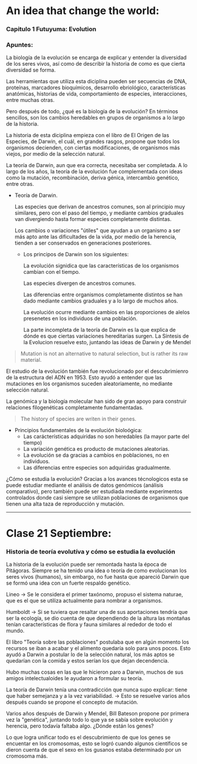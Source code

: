 # An idea that change the world:

### Capitulo 1 Futuyuma: Evolution

### Apuntes:

La biología de la evolución se encarga de explicar y entender la diversidad de los seres vivos, así como de describir la historia de como es que cierta diversidad se forma. 

Las herramientas que utiliza esta diciplina pueden ser secuencias de DNA, proteínas, marcadores bioquímicos, desarrollo ebriológico, características anatómicas, historias de vida, comportamiento de especies, interacciones, entre muchas otras.

Pero después de todo, ¿qué es la biología de la evolución? En términos sencillos, son los cambios heredables en grupos de organismos a lo largo de la historia. 

La historia de esta diciplina empieza con el libro de El Origen de las Especies, de Darwin, el cuál, en grandes rasgos, propone que todos los organismos decienden, con ciertas modificaciones, de organismos más viejos, por medio de la selección natural.

La teoría de Darwin, aun que era correcta, necesitaba ser completada. A lo largo de los años, la teoría de la evolución fue complementada con ideas como la mutación, recombinación, deriva génica, intercambio genético, entre otras. 

- Teoría de Darwin.
    
    Las especies que derivan de ancestros comunes, son al principio muy similares, pero con el paso del tiempo, y mediante cambios graduales van divergiendo hasta formar especies completamente distintas.
    
    Los cambios o variaciones "útiles" que ayudan a un organismo a ser más apto ante las dificultades de la vida, por medio de la herencia, tienden a ser conservados en generaciones posteriores. 
    
    - Los principos de Darwin son los siguientes:
        
        La evolución signidica que las características de los organismos cambian con el tiempo.
        
        Las especies divergen de ancestros comunes.
        
        Las diferencias entre organismos completamente distintos se han dado mediante cambios graduales y a lo largo de muchos años.
        
        La evolución ocurre mediante cambios en las proporciones de alelos presenetes en los individuos de una población.
        
        La parte incompleta de la teoría de Darwin es la que explica de dónde es que ciertas variaciones hereditarias surgen. La Síntesis de la Evolucion resuelve esto, juntando las ideas de Darwin y de Mendel
        

> Mutation is not an alternative to natural selection, but is rather its raw material.
> 

El estudio de la evolución también fue revolucionado por el descubrimienro de la estructura del ADN en 1953. Esto ayudó a entender que las mutaciones en los organismos suceden aleatoriamente, no mediante selección natural. 

La genómica y la biología molecular han sido de gran apoyo para construir relaciones filogenéticas completamente fundamentadas. 

> The history of species are writen in their genes.
> 
- Principios fundamentales de la evolución bioloógica:
    - Las carácterísticas adquiridas no son heredables (la mayor parte del tiempo)
    - La variación genética es producto de mutaciones aleatorias.
    - La evolución se da gracias a cambios en poblaciones, no en individuos.
    - Las diferencias entre especies son adquiridas gradualmente.

¿Cómo se estudia la evolución? Gracias a los avances técnologicos esta se puede estudiar mediante el análisis de datos genómicos (análisis comparativo), pero también puede ser estudiada mediante experimentos controlados donde casi siempre se utilizan poblaciones de organismos que tienen una alta taza de reproducción y mutación. 

---

# Clase 21 Septiembre:

### Historia de teoría evolutíva y cómo se estudia la evolución

La historia de la evolución puede ser remontada hasta la época de Pitágoras. Siempre se ha tenido una idea o teoría de como evolucionan los seres vivos (humanos), sin embargo, no fue hasta que apareció Darwin que se formó una idea con un fuerte respaldo genético. 

Lineo → Se le considera el primer taxónomo, propuso el sistema naturae, que es el que se utiliza actualmente para nombrar a organismos.

Humboldt → Si se tuviera que resaltar una de sus aportaciones tendría que ser la ecología, se dio cuenta de que dependiendo de la altura las montañas tenían características de flora y fauna similares al rededor de todo el mundo. 

El libro "Teoría sobre las poblaciones" postulaba que en algún momento los recursos se iban a acabar y el alimento quedaría solo para unos pocos. Esto ayudó a Darwin a postular lo de la selección natural, los más aptos se quedarían con la comida y estos serían los que dejan decendencia. 

Hubo muchas cosas en las que le hicieron paro a Darwin, muchos de sus amigos intelectualoides le ayudaron a formular su teoría. 

La teoría de Darwin tenía una contradicción que nunca supo explicar: tiene que haber semejanza y a la vez variabilidad. → Esto se resuelve varios años después cuando se propone el concepto de mutación.

Varios años después de Darwin y Mendel, Bill Bateson propone por primera vez la "genética", juntando todo lo que ya se sabía sobre evolución y herencia, pero todavía faltaba algo. ¿Dónde están los genes?

Lo que logra unificar todo es el descubrimiento de que los genes se encuentar en los cromosomas, esto se logró cuando algunos científicos se dieron cuenta de que el sexo en los gusanos estaba determinado por un cromosoma más.
